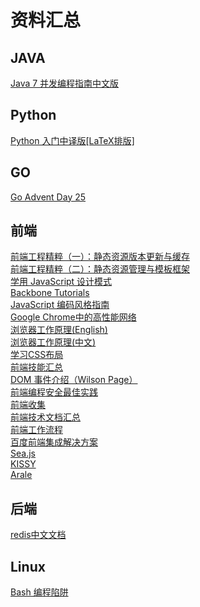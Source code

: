 资料汇总
========

## JAVA  
[Java 7 并发编程指南中文版](http://ifeve.com/java-7-concurrency-cookbook/)

## Python
[Python 入门中译版[LaTeX排版]](http://www.latexstudio.net/python-tutorial-zh-cn-latex-typesetting/)  

## GO
[Go Advent Day 25](http://blog.gopheracademy.com/index)  

## 前端  
[前端工程精粹（一）：静态资源版本更新与缓存](http://www.infoq.com/cn/articles/front-end-engineering-and-performance-optimization-part1)  
[前端工程精粹（二）：静态资源管理与模板框架](http://www.infoq.com/cn/articles/front-end-engineering-and-performance-optimization-part2)  
[学用 JavaScript 设计模式](http://www.oschina.net/translate/learning-javascript-design-patterns)  
[Backbone Tutorials](http://backbonetutorials.com/)  
[JavaScript 编码风格指南](https://github.com/airbnb/javascript)  
[Google Chrome中的高性能网络](http://tech.uc.cn/?p=2092)  
[浏览器工作原理(English)](http://taligarsiel.com/Projects/howbrowserswork1.htm)  
[浏览器工作原理(中文)](http://www.html5rocks.com/zh/tutorials/internals/howbrowserswork/)  
[学习CSS布局](http://zh.learnlayout.com/)  
[前端技能汇总](https://github.com/JacksonTian/fks)  
[DOM 事件介绍（Wilson Page）](http://coding.smashingmagazine.com/2013/11/12/an-introduction-to-dom-events/)  
[前端编程安全最佳实践 ](http://net.tutsplus.com/tutorials/client-side-security-best-practices/)  
[前端收集](https://github.com/foru17/front-end-collect)  
[前端技术文档汇总](http://devdocs.io/)  
[前端工作流程](http://willkan.github.io/blog/html/Workflow/)  
[百度前端集成解决方案](http://fis.baidu.com/)   
[Sea.js](http://seajs.org/docs/)  
[KISSY](https://github.com/kissyteam/kissy)  
[Arale](https://github.com/aralejs/aralejs.org)   



## 后端
[redis中文文档](http://www.redisdoc.com/en/latest/index.html)

## Linux
[Bash 编程陷阱](http://bash.cumulonim.biz/BashPitfalls.html)  

